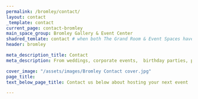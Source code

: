```yaml
---
permalink: /bromley/contact/
layout: contact
_template: contact
current_page: contact-bromley
main_space_group: Bromley Gallery & Event Center
shadred_temlate: contact # when both The Grand Room & Event Spaces have same template
header: bromley

meta_description_title: Contact
meta_description: From weddings, corporate events,  birthday parties, private dinners and anything in between, ourimaginative and versatile spaces can be transformed for any occasion.

cover_image: "/assets/images/Bromley Contact cover.jpg"
page_title: 
text_below_page_title: Contact us below about hosting your next event

---
```



